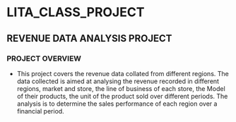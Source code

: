 # LITA_CLASS_PROJECT

## REVENUE DATA ANALYSIS PROJECT

### PROJECT OVERVIEW
- This project covers the revenue data collated from different regions. The data collected is aimed at analysing the revenue recorded in different regions, market and store, the line of business of each store, the Model of their products, the unit of the product sold over different periods. The analysis is to determine the sales performance of each region over a financial period.
